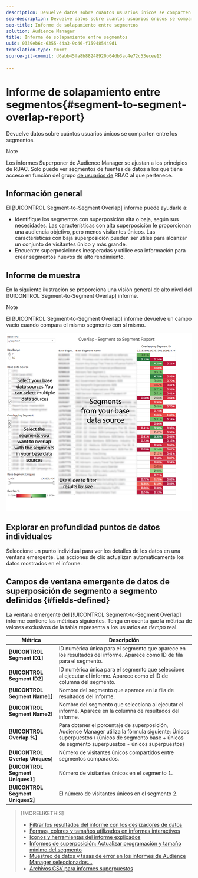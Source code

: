 ```yaml
---
description: Devuelve datos sobre cuántos usuarios únicos se comparten entre los segmentos.
seo-description: Devuelve datos sobre cuántos usuarios únicos se comparten entre los segmentos.
seo-title: Informe de solapamiento entre segmentos
solution: Audience Manager
title: Informe de solapamiento entre segmentos
uuid: 0339eb6c-6355-44a3-9c46-f159485449d1
translation-type: tm+mt
source-git-commit: d6abb45fa8b88248920b64db3ac4e72c53ecee13

---
```



# Informe de solapamiento entre segmentos{#segment-to-segment-overlap-report}

Devuelve datos sobre cuántos usuarios únicos se comparten entre los segmentos.

>[!NOTE]
>
>Los informes Superponer de Audience Manager se ajustan a los principios de RBAC. Solo puede ver segmentos de fuentes de datos a los que tiene acceso en función del grupo [de usuarios de](/help/using/features/administration/administration-overview.md) RBAC al que pertenece.

<!-- 

c_segment_segment_overlap.xml

 -->

## Información general

El [!UICONTROL Segment-to-Segment Overlap] informe puede ayudarle a:

* Identifique los segmentos con superposición alta o baja, según sus necesidades. Las características con alta superposición le proporcionan una audiencia objetivo, pero menos visitantes únicos. Las características con baja superposición pueden ser útiles para alcanzar un conjunto de visitantes único y más grande.
* Encuentre superposiciones inesperadas y utilice esa información para crear segmentos nuevos de alto rendimiento.

## Informe de muestra

En la siguiente ilustración se proporciona una visión general de alto nivel del [!UICONTROL Segment-to-Segment Overlap] informe.

>[!NOTE]
>
>El [!UICONTROL Segment-to-Segment Overlap] informe devuelve un campo vacío cuando compara el mismo segmento con sí mismo.

![](assets/segment-to-segment-overlap.png)

## Explorar en profundidad puntos de datos individuales

Seleccione un punto individual para ver los detalles de los datos en una ventana emergente. Las acciones de clic actualizan automáticamente los datos mostrados en el informe.

## Campos de ventana emergente de datos de superposición de segmento a segmento definidos {#fields-defined}

<!-- 

r_s2s_data_pop.xml

 -->

La ventana emergente del [!UICONTROL Segment-to-Segment Overlap] informe contiene las métricas siguientes. Tenga en cuenta que la métrica de valores exclusivos de la tabla representa a los usuarios *en tiempo* real.

| Métrica | Descripción |
|---|---|
| **[!UICONTROL Segment ID1]** | ID numérica única para el segmento que aparece en los resultados del informe. Aparece como ID de fila para el segmento. |
| **[!UICONTROL Segment ID2]** | ID numérica única para el segmento que seleccione al ejecutar el informe. Aparece como el ID de columna del segmento. |
| **[!UICONTROL Segment Name1]** | Nombre del segmento que aparece en la fila de resultados del informe. |
| **[!UICONTROL Segment Name2]** | Nombre del segmento que selecciona al ejecutar el informe. Aparece en la columna de resultados del informe. |
| **[!UICONTROL Overlap %]** | Para obtener el porcentaje de superposición, Audience Manager utiliza la fórmula siguiente: Únicos superpuestos / (únicos de segmento base + únicos de segmento superpuestos - únicos superpuestos) |
| **[!UICONTROL Overlap Uniques]** | Número de visitantes únicos compartidos entre segmentos comparados. |
| **[!UICONTROL Segment Uniques1]** | Número de visitantes únicos en el segmento 1. |
| **[!UICONTROL Segment Uniques2]** | El número de visitantes únicos en el segmento 2. |

>[!MORELIKETHIS]
>
>* [Filtrar los resultados del informe con los deslizadores de datos](../../reporting/dynamic-reports/data-sliders.md)
>* [Formas, colores y tamaños utilizados en informes interactivos](../../reporting/dynamic-reports/interactive-report-technology.md#shapes-colors-sizes)
>* [Iconos y herramientas del informe explicados](../../reporting/dynamic-reports/interactive-report-technology.md#icons-tools-explained)
>* [Informes de superposición: Actualizar programación y tamaño mínimo del segmento](../../reporting/dynamic-reports/overlap-minimum-segment-size.md)
>* [Muestreo de datos y tasas de error en los informes de Audience Manager seleccionados...](../../reporting/report-sampling.md)
>* [Archivos CSV para informes superpuestos](../../reporting/dynamic-reports/overlap-csv-files.md)